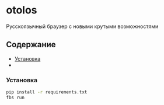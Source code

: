 # otolos
Русскоязычный браузер с новыми крутыми возможностями


## Содержание
- [Установка](https://github.com/MISHA35656/otolos/blob/main/README.md#%D1%83%D1%81%D1%82%D0%B0%D0%BD%D0%BE%D0%B2%D0%BA%D0%B0)
-

### Установка 

```bash
pip install -r requirements.txt
fbs run
```
